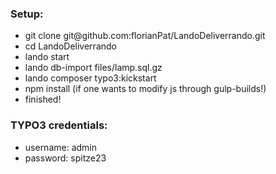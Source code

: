 <h3>Setup:</h3>
<ul>
<li>git clone git@github.com:florianPat/LandoDeliverrando.git</li>
<li>cd LandoDeliverrando</li>
<li>lando start</li>
<li>lando db-import files/lamp.sql.gz</li>
<li>lando composer typo3:kickstart</li>
<li>npm install (if one wants to modify js through gulp-builds!)</li>
<li>finished!</li>
</ul>

<h3>TYPO3 credentials:</h3>
<ul>
<li>username: admin</li>
<li>password: spitze23</li>
</ul>